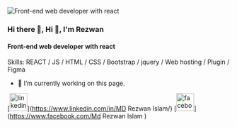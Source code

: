 ![Front-end web developer with react](https://scontent.fdac138-1.fna.fbcdn.net/v/t39.30808-6/434677964_122143762250056186_9052319633281264479_n.png?stp=dst-png_p180x540&_nc_cat=107&ccb=1-7&_nc_sid=5f2048&_nc_eui2=AeG_Fpw82mlF9wfRHzp3YPZzVfMfGlZWKJJV8x8aVlYoko6rjF1Ta66e1phUJTkKAlzbbpyIQoV3FpIXjGMWGHzy&_nc_ohc=-rLC-NnNQXgQ7kNvgFmrbF3&_nc_ht=scontent.fdac138-1.fna&oh=00_AfDUwduQXTvhqJG9uLdQIYYWq-rDLSNLoiujLKA5xvdcuA&oe=6636B3FE)
### Hi there 👋, Hi 👋, I'm Rezwan
#### Front-end web developer with react



Skills:  REACT / JS / HTML / CSS / Bootstrap / jquery / Web hosting / Plugin / Figma

- 🔭 I’m currently working on this page. 


[<img src='https://cdn.jsdelivr.net/npm/simple-icons@3.0.1/icons/linkedin.svg' alt='linkedin' height='40'>](https://www.linkedin.com/in/MD Rezwan Islam/)  [<img src='https://cdn.jsdelivr.net/npm/simple-icons@3.0.1/icons/facebook.svg' alt='facebook' height='40'>](https://www.facebook.com/Md Rezwan Islam )  

